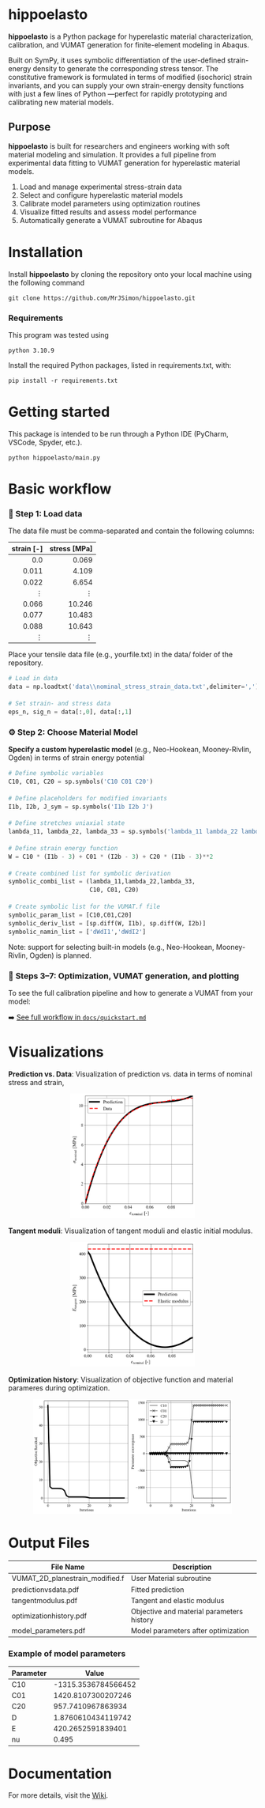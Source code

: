 # hippoelasto
**hippoelasto** is a Python package for hyperelastic material characterization, calibration, and VUMAT generation for finite-element modeling in Abaqus.

Built on SymPy, it uses symbolic differentiation of the user-defined strain-energy density to generate the corresponding stress tensor.
The constitutive framework is formulated in terms of modified (isochoric) strain invariants, and you can supply your own strain-energy density functions with just a few lines of Python
—perfect for rapidly prototyping and calibrating new material models.

## Purpose  
**hippoelasto** is built for researchers and engineers working with soft material modeling and simulation. It provides a full pipeline from experimental data fitting to VUMAT generation for hyperelastic material models.

1. Load and manage experimental stress-strain data 
1. Select and configure hyperelastic material models 
3. Calibrate model parameters using optimization routines
4. Visualize fitted results and assess model performance
5. Automatically generate a VUMAT subroutine for Abaqus

# Installation
Install **hippoelasto** by cloning the repository onto your local machine using the following command

    git clone https://github.com/MrJSimon/hippoelasto.git

### Requirements
This program was tested using

    python 3.10.9

Install the required Python packages, listed in requirements.txt, with:  

    pip install -r requirements.txt

# Getting started
This package is intended to be run through a Python IDE (PyCharm, VSCode, Spyder, etc.). 

    python hippoelasto/main.py

# Basic workflow

### 📂 Step 1: Load data
The data file must be comma-separated and contain the following columns:

| strain [-] | stress [MPa] |
|---------------:|--------------:|
| 0.0          | 0.069           |
| 0.011          | 4.109         |
| 0.022          | 6.654         |
| ⋮              | ⋮              |
| 0.066          | 10.246        |
| 0.077          | 10.483        |
| 0.088          | 10.643        |
| ⋮              | ⋮              |

Place your tensile data file (e.g., yourfile.txt) in the data/ folder of the repository.

```python
# Load in data
data = np.loadtxt('data\\nominal_stress_strain_data.txt',delimiter=',')

# Set strain- and stress data
eps_n, sig_n = data[:,0], data[:,1]
```

### ⚙️ Step 2: Choose Material Model
**Specify a custom hyperelastic model** (e.g., Neo-Hookean, Mooney-Rivlin, Ogden) in terms of strain energy potential

```python
# Define symbolic variables
C10, C01, C20 = sp.symbols('C10 C01 C20')

# Define placeholders for modified invariants
I1b, I2b, J_sym = sp.symbols('I1b I2b J')

# Define stretches uniaxial state
lambda_11, lambda_22, lambda_33 = sp.symbols('lambda_11 lambda_22 lambda_33', positive=True)

# Define strain energy function
W = C10 * (I1b - 3) + C01 * (I2b - 3) + C20 * (I1b - 3)**2

# Create combined list for symbolic derivation
symbolic_combi_list = (lambda_11,lambda_22,lambda_33,
                       C10, C01, C20)

# Create symbolic list for the VUMAT.f file
symbolic_param_list = [C10,C01,C20]
symbolic_deriv_list = [sp.diff(W, I1b), sp.diff(W, I2b)]
symbolic_namin_list = ['dWdI1','dWdI2']
```
Note: support for selecting built-in models (e.g., Neo-Hookean, Mooney-Rivlin, Ogden) is planned.

### 🔧 **Steps 3–7: Optimization, VUMAT generation, and plotting**

To see the full calibration pipeline and how to generate a VUMAT from your model:

➡️ [See full workflow in `docs/quickstart.md`](docs/quickstart.md)

# Visualizations

**Prediction vs. Data**: Visualization of prediction vs. data in terms of nominal stress and strain,
<p align="center">
  <img src="./docs/images/predictionvsdata.png" alt="Nominal stress/strain data and prediction" width="50%">
</p>

**Tangent moduli**: Visualization of tangent moduli and elastic initial modulus.
<p align="center">
  <img src="./docs/images/tangentmodulus.png" alt="Tangent modulus vs. strain" width="50%">
</p>

**Optimization history**: Visualization of objective function and material parameres during optimization.
<p align="center">
  <img src="./docs/images/optimizationhistory.png" alt="Optimization history vs. iterations" width="80%">
</p>

# Output Files

| File Name                                       | Description                                |
|-------------------------------------------------|--------------------------------------------|
| VUMAT_2D_planestrain_modified.f                 | User Material subroutine                   |
| predictionvsdata.pdf                            | Fitted prediction                          |
| tangentmodulus.pdf                              | Tangent and elastic modulus                |
| optimizationhistory.pdf                         | Objective and material parameters history  |
| model_parameters.pdf                            | Model parameters after optimization        |

### Example of model parameters
| Parameter | Value               |
|----------|---------------------|
| C10      | -1315.3536784566452 |
| C01      | 1420.8107300207246  |
| C20      | 957.7410967863934   |
| D        | 1.8760610434119742  |
| E        | 420.2652591839401   |
| nu       | 0.495               |



# Documentation
For more details, visit the [Wiki](https://github.com/MrJSimon/hippoelasto/wiki).
